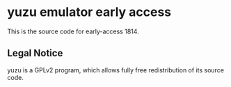 yuzu emulator early access
=============

This is the source code for early-access 1814.

## Legal Notice

yuzu is a GPLv2 program, which allows fully free redistribution of its source code.